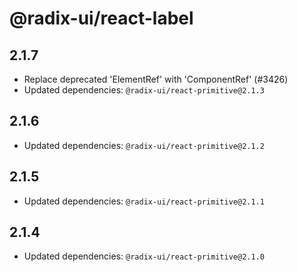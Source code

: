 # @radix-ui/react-label

## 2.1.7

- Replace deprecated 'ElementRef' with 'ComponentRef' (#3426)
- Updated dependencies: `@radix-ui/react-primitive@2.1.3`

## 2.1.6

- Updated dependencies: `@radix-ui/react-primitive@2.1.2`

## 2.1.5

- Updated dependencies: `@radix-ui/react-primitive@2.1.1`

## 2.1.4

- Updated dependencies: `@radix-ui/react-primitive@2.1.0`
